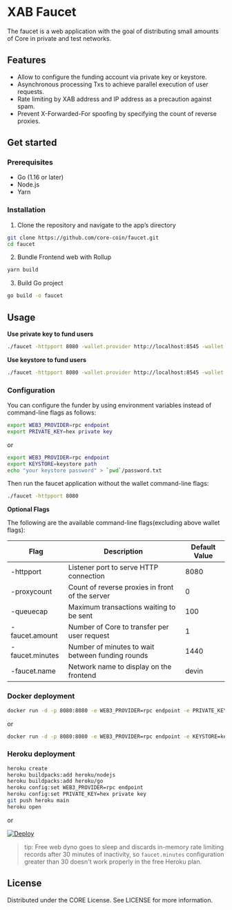 # XAB Faucet

The faucet is a web application with the goal of distributing small amounts of Core in private and test networks.

## Features

* Allow to configure the funding account via private key or keystore.
* Asynchronous processing Txs to achieve parallel execution of user requests.
* Rate limiting by XAB address and IP address as a precaution against spam.
* Prevent X-Forwarded-For spoofing by specifying the count of reverse proxies.

## Get started

### Prerequisites

* Go (1.16 or later)
* Node.js
* Yarn

### Installation

1. Clone the repository and navigate to the app’s directory
```bash
git clone https://github.com/core-coin/faucet.git
cd faucet
```

2. Bundle Frontend web with Rollup
```bash
yarn build
```

3. Build Go project
```bash
go build -o faucet
```

## Usage

**Use private key to fund users**

```bash
./faucet -httpport 8080 -wallet.provider http://localhost:8545 -wallet.privkey privkey
```

**Use keystore to fund users**

```bash
./faucet -httpport 8080 -wallet.provider http://localhost:8545 -wallet.keyjson keystore -wallet.keypass password.txt
```

### Configuration

You can configure the funder by using environment variables instead of command-line flags as follows:
```bash
export WEB3_PROVIDER=rpc endpoint
export PRIVATE_KEY=hex private key
```

or

```bash
export WEB3_PROVIDER=rpc endpoint
export KEYSTORE=keystore path
echo "your keystore password" > `pwd`/password.txt
```

Then run the faucet application without the wallet command-line flags:
```bash
./faucet -httpport 8080
```

**Optional Flags**

The following are the available command-line flags(excluding above wallet flags):

| Flag           | Description                                      | Default Value
| -------------- | ------------------------------------------------ | -------------
| -httpport      | Listener port to serve HTTP connection           | 8080
| -proxycount    | Count of reverse proxies in front of the server  | 0
| -queuecap      | Maximum transactions waiting to be sent          | 100
| -faucet.amount | Number of Core to transfer per user request      | 1
| -faucet.minutes| Number of minutes to wait between funding rounds | 1440
| -faucet.name   | Network name to display on the frontend          | devin

### Docker deployment

```bash
docker run -d -p 8080:8080 -e WEB3_PROVIDER=rpc endpoint -e PRIVATE_KEY=hex private key core-coin/faucet
```

or

```bash
docker run -d -p 8080:8080 -e WEB3_PROVIDER=rpc endpoint -e KEYSTORE=keystore path -v `pwd`/keystore:/app/keystore -v `pwd`/password.txt:/app/password.txt core-coin/faucet
```

### Heroku deployment

```bash
heroku create
heroku buildpacks:add heroku/nodejs
heroku buildpacks:add heroku/go
heroku config:set WEB3_PROVIDER=rpc endpoint
heroku config:set PRIVATE_KEY=hex private key
git push heroku main
heroku open
```

or

[![Deploy](https://www.herokucdn.com/deploy/button.png)](https://heroku.com/deploy)

> tip: Free web dyno goes to sleep and discards in-memory rate limiting records after 30 minutes of inactivity, so `faucet.minutes` configuration greater than 30 doesn't work properly in the free Heroku plan.

## License

Distributed under the CORE License. See LICENSE for more information.
